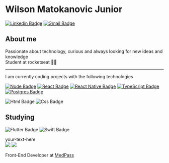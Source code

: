 # Wilson Matokanovic Junior

[![Linkedin Badge](https://img.shields.io/badge/-Wilson%20Matokanovic%20Junior-blue?style=flat-square&logo=Linkedin&logoColor=%23fff&link=https://www.linkedin.com/in/wilsonmatokanovic/)](https://www.linkedin.com/in/wilsonmatokanovic/)
[![Gmail Badge](https://img.shields.io/badge/-wilsonmjuniorx@gmail.com-c14438?style=flat-square&logo=Gmail&logoColor=white&link=mailto:wilsonmjuniorx@gmail.com)](mailto:wilsonmjuniorx@gmail.com)

## About me
Passionate about technology, curious and always looking for new ideas and knowledge <br/>
Student at rocketseat 🚀🚀

----

I am currently coding projects with the following technologies

[![Node Badge](https://img.shields.io/badge/-Node-%238c8c8c?style=for-the-badge&logo=node.js&logoColor=%23fff&link=https://nodejs.org)](https://nodejs.org)
[![React Badge](https://img.shields.io/badge/-ReactJS-%238c8c8c?style=for-the-badge&logo=react&logoColor=%23fff&link=https://reactjs.org)](https://reactjs.org)
[![React Native Badge](https://img.shields.io/badge/-React%20Native-%238c8c8c?style=for-the-badge&logo=react&logoColor=%23fff&link=https://reactnative.dev/)](https://reactnative.dev/)
[![TypeScript Badge](https://img.shields.io/badge/-TypeScript-%238c8c8c?style=for-the-badge&logo=typescript&logoColor=%23fff&link=https://www.typescriptlang.org/)](https://www.typescriptlang.org/)
[![Postgres Badge](https://img.shields.io/badge/-PostgreSQL-%238c8c8c?style=for-the-badge&logo=postgreSQL&logoColor=%23fff&link=https://www.postgresql.org/)](https://www.postgresql.org/)

![Html Badge](https://img.shields.io/badge/-Html-%238c8c8c?style=for-the-badge&logo=html5&logoColor=%23fff)
![Css Badge](https://img.shields.io/badge/-Css-%238c8c8c?style=for-the-badge&logo=css3&logoColor=%23fff)

## Studying 

![Flutter Badge](https://img.shields.io/badge/-Flutter-%238c8c8c?style=for-the-badge&logo=flutter&logoColor=%23fff) 
![Swift Badge](https://img.shields.io/badge/-Swift-%238c8c8c?style=for-the-badge&logo=swift&logoColor=%23fff) 


<div style="align: right"> your-text-here </div>

<div>
  <img src="https://github-readme-stats.vercel.app/api?username=wilsonmjunior&show_icons=true&theme=dark" />
  <img style="text-align: right" src="https://github-readme-stats.vercel.app/api/top-langs/?username=wilsonmjunior&langs_count=8&layout=compact"/>
</div>


Front-End Developer at [MedPass](https://medpass.com.br)
